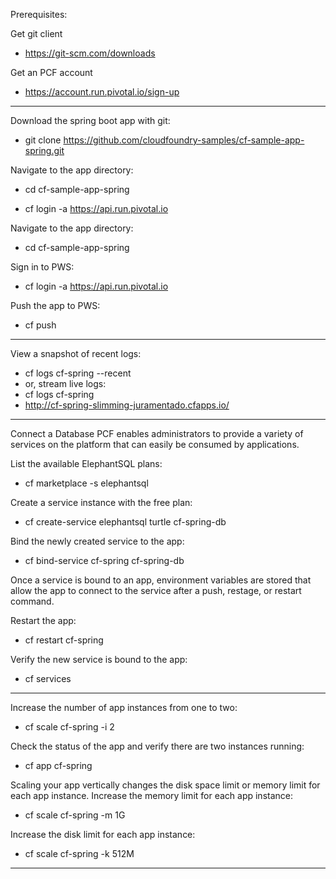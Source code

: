 Prerequisites:

Get git client
- https://git-scm.com/downloads

Get an PCF account
- https://account.run.pivotal.io/sign-up


----
Download the spring boot app with git:

- git clone https://github.com/cloudfoundry-samples/cf-sample-app-spring.git

Navigate to the app directory:

- cd cf-sample-app-spring

- cf login -a https://api.run.pivotal.io
  

Navigate to the app directory:

- cd cf-sample-app-spring

Sign in to PWS:

- cf login -a https://api.run.pivotal.io

Push the app to PWS:

- cf push

----
View a snapshot of recent logs:

- cf logs cf-spring --recent
- or, stream live logs:
- cf logs cf-spring
- http://cf-spring-slimming-juramentado.cfapps.io/

----
Connect a Database
PCF enables administrators to provide a variety of services on the platform that can easily be consumed by applications.

List the available ElephantSQL plans:
- cf marketplace -s elephantsql

Create a service instance with the free plan:
- cf create-service elephantsql turtle cf-spring-db

Bind the newly created service to the app:
- cf bind-service cf-spring cf-spring-db

Once a service is bound to an app, environment variables are stored that allow the app to connect to the service after a push, restage, or restart command.

Restart the app:
- cf restart cf-spring

Verify the new service is bound to the app:
- cf services
-----

Increase the number of app instances from one to two:
- cf scale cf-spring -i 2

Check the status of the app and verify there are two instances running:
- cf app cf-spring

Scaling your app vertically changes the disk space limit or memory limit for each app instance.
Increase the memory limit for each app instance:
- cf scale cf-spring -m 1G

Increase the disk limit for each app instance:
- cf scale cf-spring -k 512M
----






